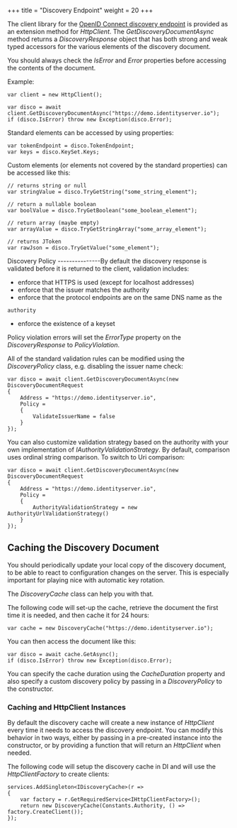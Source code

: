 +++
title = "Discovery Endpoint"
weight = 20
+++

The client library for the [OpenID Connect discovery
endpoint](https://openid.net/specs/openid-connect-discovery-1_0.html) is
provided as an extension method for *HttpClient*. The
*GetDiscoveryDocumentAsync* method returns a *DiscoveryResponse* object
that has both strong and weak typed accessors for the various elements
of the discovery document.

You should always check the *IsError* and *Error* properties before
accessing the contents of the document.

Example:

```
var client = new HttpClient();

var disco = await client.GetDiscoveryDocumentAsync("https://demo.identityserver.io");
if (disco.IsError) throw new Exception(disco.Error);
```

Standard elements can be accessed by using properties:

```
var tokenEndpoint = disco.TokenEndpoint;
var keys = disco.KeySet.Keys;
```

Custom elements (or elements not covered by the standard properties) can
be accessed like this:

```
// returns string or null
var stringValue = disco.TryGetString("some_string_element");

// return a nullable boolean
var boolValue = disco.TryGetBoolean("some_boolean_element");

// return array (maybe empty)
var arrayValue = disco.TryGetStringArray("some_array_element");

// returns JToken
var rawJson = disco.TryGetValue("some_element");
```

Discovery Policy \-\-\-\-\-\-\-\-\-\-\-\-\-\--By default the discovery
response is validated before it is returned to the client, validation
includes:

-   enforce that HTTPS is used (except for localhost addresses)
-   enforce that the issuer matches the authority
-   enforce that the protocol endpoints are on the same DNS name as the
```
authority
```
-   enforce the existence of a keyset

Policy violation errors will set the *ErrorType* property on the
*DiscoveryResponse* to *PolicyViolation*.

All of the standard validation rules can be modified using the
*DiscoveryPolicy* class, e.g. disabling the issuer name check:

```
var disco = await client.GetDiscoveryDocumentAsync(new DiscoveryDocumentRequest
{
    Address = "https://demo.identityserver.io",
    Policy = 
    {
        ValidateIssuerName = false
    }
});
```

You can also customize validation strategy based on the authority with
your own implementation of *IAuthorityValidationStrategy*. By default,
comparison uses ordinal string comparison. To switch to Uri comparison:

```
var disco = await client.GetDiscoveryDocumentAsync(new DiscoveryDocumentRequest
{
    Address = "https://demo.identityserver.io",
    Policy = 
    {
        AuthorityValidationStrategy = new AuthorityUrlValidationStrategy()
    }
});
```

Caching the Discovery Document
------------------------------

You should periodically update your local copy of the discovery
document, to be able to react to configuration changes on the server.
This is especially important for playing nice with automatic key
rotation.

The *DiscoveryCache* class can help you with that.

The following code will set-up the cache, retrieve the document the
first time it is needed, and then cache it for 24 hours:

```
var cache = new DiscoveryCache("https://demo.identityserver.io");
```

You can then access the document like this:

```
var disco = await cache.GetAsync();
if (disco.IsError) throw new Exception(disco.Error);
```

You can specify the cache duration using the *CacheDuration* property
and also specify a custom discovery policy by passing in a
*DiscoveryPolicy* to the constructor.

### Caching and HttpClient Instances

By default the discovery cache will create a new instance of
*HttpClient* every time it needs to access the discovery endpoint. You
can modify this behavior in two ways, either by passing in a pre-created
instance into the constructor, or by providing a function that will
return an *HttpClient* when needed.

The following code will setup the discovery cache in DI and will use the
*HttpClientFactory* to create clients:

```
services.AddSingleton<IDiscoveryCache>(r =>
{
    var factory = r.GetRequiredService<IHttpClientFactory>();
    return new DiscoveryCache(Constants.Authority, () => factory.CreateClient());
});
```

